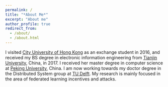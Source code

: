 ```yaml
---
permalink: /
title: "*About Me*"
excerpt: "About me"
author_profile: true
redirect_from: 
  - /about/
  - /about.html
---
```


I visited [City University of Hong Kong](https://www.cityu.edu.hk/) as an exchange student in 2016, and received my BS degree in electronic information engineering from [Tianjin University](http://www.tju.edu.cn/english/index.htm), China, in 2017. I received her master degree in computer science at [Peking University](http://english.pku.edu.cn/), China. I am now working towards my doctor degree in the Distributed System group at [TU Delft](https://www.tudelft.nl/). My research is mainly focused in the area of federated learning incentives and attacks.


